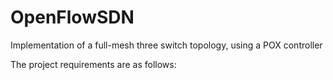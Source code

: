 # OpenFlowSDN
Implementation of a full-mesh three switch topology, using a POX controller

The project requirements are as follows:

